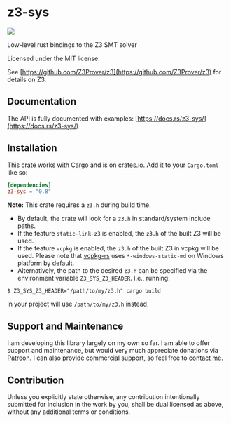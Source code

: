# z3-sys

[![](https://img.shields.io/crates/v/z3-sys.svg)](https://crates.io/crates/z3-sys)

Low-level rust bindings to the Z3 SMT solver

Licensed under the MIT license.

See [https://github.com/Z3Prover/z3](https://github.com/Z3Prover/z3) for details on Z3.

## Documentation

The API is fully documented with examples:
[https://docs.rs/z3-sys/](https://docs.rs/z3-sys/)

## Installation

This crate works with Cargo and is on
[crates.io](https://crates.io/crates/z3-sys).
Add it to your `Cargo.toml` like so:

```toml
[dependencies]
z3-sys = "0.8"
```

**Note:** This crate requires a `z3.h` during build time.

* By default, the crate will look for a `z3.h` in standard/system include paths.
* If the feature `static-link-z3` is enabled, the `z3.h` of the built Z3 will be used.
* If the feature `vcpkg` is enabled, the `z3.h` of the built Z3 in vcpkg will be used.
  Please note that [vcpkg-rs](https://docs.rs/vcpkg-rs) uses `*-windows-static-md` on Windows platform by default.
* Alternatively, the path to the desired `z3.h` can be specified via the environment variable
`Z3_SYS_Z3_HEADER`. I.e., running:

```console
$ Z3_SYS_Z3_HEADER="/path/to/my/z3.h" cargo build
```

in your project will use `/path/to/my/z3.h` instead.

## Support and Maintenance

I am developing this library largely on my own so far. I am able
to offer support and maintenance, but would very much appreciate
donations via [Patreon](https://patreon.com/endoli). I can also
provide commercial support, so feel free to
[contact me](mailto:bruce.mitchener@gmail.com).

## Contribution

Unless you explicitly state otherwise, any contribution
intentionally submitted for inclusion in the work by you,
shall be dual licensed as above, without any additional
terms or conditions.
